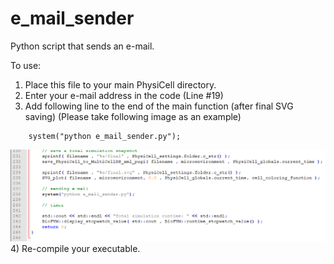 # e_mail_sender
Python script that sends an e-mail.

To use:
1) Place this file to your main PhysiCell directory.
2) Enter your e-mail address in the code (Line #19)
3) Add following line to the end of the main function (after final SVG saving) (Please take following image as an example)
```
    system("python e_mail_sender.py");
```

![](image/how_to_add_in_main_file.PNG)
4) Re-compile your executable.
